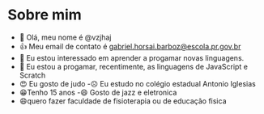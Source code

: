 # Sobre mim
- 👋 Olá, meu nome é @vzjhaj    
- 👍 Meu email de contato é gabriel.horsai.barboz@escola.pr.gov.br
- 👀 Eu estou interessado em aprender a progamar novas linguagens.
- 🌱 Eu estou a progamar, recentimente, as linguagens de JavaScript e Scratch
- :heart_eyes: Eu gosto de judo
-:frowning_face: Eu estudo no colégio estadual Antonio Iglesias 
- :grin:Tenho 15 anos 
-:smile: Gosto de jazz e eletronica 
- :smile:quero fazer faculdade de fisioterapia ou de educação fisica

<!---vzjhaj/vzjhaj is a ✨ special ✨ repository because its `README.md` (this file) appears on your GitHub profile.
You can click the Preview link to take a look at your changes.
--->
